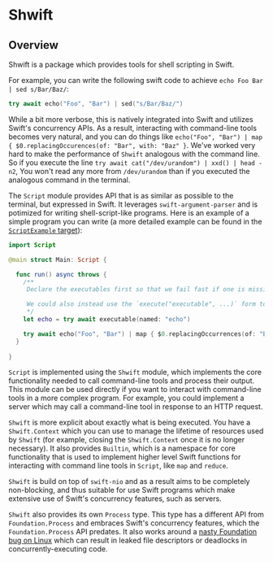 # Shwift

## Overview

Shwift is a package which provides tools for shell scripting in Swift. 

For example, you can write the following swift code to achieve `echo Foo Bar | sed s/Bar/Baz/`:
```swift
try await echo("Foo", "Bar") | sed("s/Bar/Baz/")
```

While a bit more verbose, this is natively integrated into Swift and utilizes Swift's concurrency APIs. As a result, interacting with command-line tools becomes very natural, and you can do things like `echo("Foo", "Bar") | map { $0.replacingOccurences(of: "Bar", with: "Baz" }`. We've worked very hard to make the performance of `Shwift` analogous with the command line. So if you execute the line `try await cat("/dev/urandom") | xxd() | head -n2`, You won't read any more from `/dev/urandom` than if you executed the analogous command in the terminal.

The `Script` module provides API that is as similar as possible to the terminal, but expressed in Swift. It leverages `swift-argument-parser` and is potimized for writing shell-script-like programs. Here is an example of a simple program you can write (a more detailed example can be found in the [`ScriptExample` target](https://github.com/GeorgeLyon/Shwift/blob/552b32eacbf02a20ae51cae316e47ec4223a2005/Sources/ScriptExample/Main.swift#L29)):

```swift 
import Script

@main struct Main: Script {

  func run() async throws {
    /**
     Declare the executables first so that we fail fast if one is missing.

     We could also instead use the `execute("executable", ...)` form to resolve executables at invocation time.
     */
    let echo = try await executable(named: "echo")

    try await echo("Foo", "Bar") | map { $0.replacingOccurrences(of: "Bar", with: "Baz") }
  }
  
}
```

`Script` is implemented using the `Shwift` module, which implements the core functionality needed to call command-line tools and process their output. This module can be used directly if you want to interact with command-line tools in a more complex program. For example, you could implement a server which may call a command-line tool in response to an HTTP request.

`Shwift` is more explicit about exactly what is being executed. You have a `Shwift.Context` which you can use to manage the lifetime of resources used by `Shwift` (for example, closing the `Shwift.Context` once it is no longer necessary). It also provides `Builtin`, which is a namespace for core functionality that is used to implement higher level Swift functions for interacting with command line tools in `Script`, like `map` and `reduce`.

`Shwift` is build on top of `swift-nio` and as a result aims to be completely non-blocking, and thus suitable for use Swift programs which make extensive use of Swift's concurrency features, such as servers.

`Shwift` also provides its own `Process` type. This type has a different API from `Foundation.Process` and embraces Swift's concurrency features, which the `Foundation.Process` API predates. It also works around a [nasty Foundation bug on Linux](https://github.com/apple/swift-corelibs-foundation/issues/3946) which can result in leaked file descriptors or deadlocks in concurrently-executing code. 
